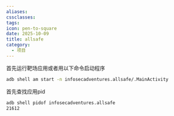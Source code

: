 ```yaml
---
aliases:
cssclasses:
tags:
icon: pen-to-square
date: 2025-10-09
title: allsafe
category:
  - 项目
---
```

首先运行靶场应用或者用以下命令启动程序
```bash
adb shell am start -n infosecadventures.allsafe/.MainActivity
```
首先查找应用pid
```bash
adb shell pidof infosecadventures.allsafe
21612
```